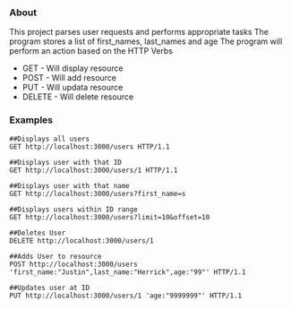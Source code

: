 ### About

This project parses user requests and performs appropriate tasks
The program stores a list of first_names, last_names and age
The program will perform an action based on the HTTP Verbs

* GET - Will display resource
* POST - Will add resource
* PUT - Will updata resource
* DELETE - Will delete resource

### Examples

```
##Displays all users
GET http://localhost:3000/users HTTP/1.1

##Displays user with that ID
GET http://localhost:3000/users/1 HTTP/1.1

##Displays user with that name
GET http://localhost:3000/users?first_name=s

##Displays users within ID range
GET http://localhost:3000/users?limit=10&offset=10

##Deletes User
DELETE http://localhost:3000/users/1

##Adds User to resource
POST http://localhost:3000/users 'first_name:"Justin",last_name:"Herrick",age:"99"' HTTP/1.1

##Updates user at ID
PUT http://localhost:3000/users/1 'age:"9999999"' HTTP/1.1 
```

